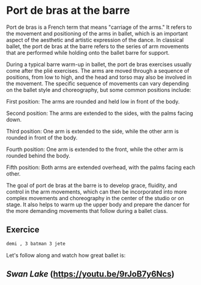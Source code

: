 # Port de bras at the barre

Port de bras is a French term that means "carriage of the arms." It refers to the movement and positioning of the arms in ballet, which is an important aspect of the aesthetic and artistic expression of the dance. In classical ballet, the port de bras at the barre refers to the series of arm movements that are performed while holding onto the ballet barre for support.

During a typical barre warm-up in ballet, the port de bras exercises usually come after the plié exercises. The arms are moved through a sequence of positions, from low to high, and the head and torso may also be involved in the movement. The specific sequence of movements can vary depending on the ballet style and choreography, but some common positions include:

First position: The arms are rounded and held low in front of the body.

Second position: The arms are extended to the sides, with the palms facing down.

Third position: One arm is extended to the side, while the other arm is rounded in front of the body.

Fourth position: One arm is extended to the front, while the other arm is rounded behind the body.

Fifth position: Both arms are extended overhead, with the palms facing each other.

The goal of port de bras at the barre is to develop grace, fluidity, and control in the arm movements, which can then be incorporated into more complex movements and choreography in the center of the studio or on stage. It also helps to warm up the upper body and prepare the dancer for the more demanding movements that follow during a ballet class.

## **Exercice**

```bash
demi , 3 batman 3 jete
```


Let's follow along and watch how great ballet is:

## ***Swan Lake*** (<https://youtu.be/9rJoB7y6Ncs>)
